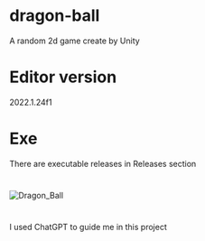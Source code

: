 # dragon-ball
 A random 2d game create by Unity

# Editor version
 2022.1.24f1

# Exe
 There are executable releases in Releases section
# 
![Dragon_Ball](https://github.com/user-attachments/assets/f6bc7390-2f32-4230-8a12-dbeafc6a6005)

#
I used ChatGPT to guide me in this project
 

